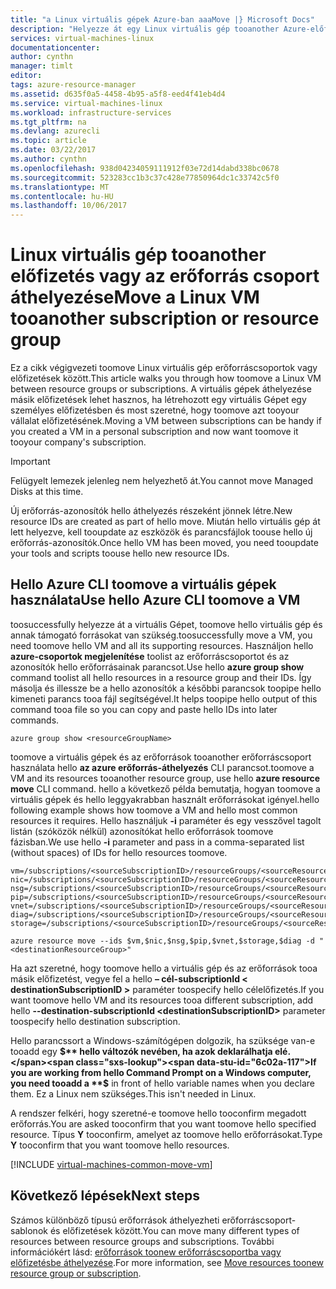 ```yaml
---
title: "a Linux virtuális gépek Azure-ban aaaMove |} Microsoft Docs"
description: "Helyezze át egy Linux virtuális gép tooanother Azure-előfizetéshez vagy erőforráscsoporthoz hello Resource Manager üzembe helyezési modellben."
services: virtual-machines-linux
documentationcenter: 
author: cynthn
manager: timlt
editor: 
tags: azure-resource-manager
ms.assetid: d635f0a5-4458-4b95-a5f8-eed4f41eb4d4
ms.service: virtual-machines-linux
ms.workload: infrastructure-services
ms.tgt_pltfrm: na
ms.devlang: azurecli
ms.topic: article
ms.date: 03/22/2017
ms.author: cynthn
ms.openlocfilehash: 938d04234059111912f03e72d14dabd338bc0678
ms.sourcegitcommit: 523283cc1b3c37c428e77850964dc1c33742c5f0
ms.translationtype: MT
ms.contentlocale: hu-HU
ms.lasthandoff: 10/06/2017
---
```

# <a name="move-a-linux-vm-tooanother-subscription-or-resource-group"></a><span data-ttu-id="6c02a-103">Linux virtuális gép tooanother előfizetés vagy az erőforrás csoport áthelyezése</span><span class="sxs-lookup"><span data-stu-id="6c02a-103">Move a Linux VM tooanother subscription or resource group</span></span>
<span data-ttu-id="6c02a-104">Ez a cikk végigvezeti toomove Linux virtuális gép erőforráscsoportok vagy előfizetések között.</span><span class="sxs-lookup"><span data-stu-id="6c02a-104">This article walks you through how toomove a Linux VM between resource groups or subscriptions.</span></span> <span data-ttu-id="6c02a-105">A virtuális gépek áthelyezése másik előfizetések lehet hasznos, ha létrehozott egy virtuális Gépet egy személyes előfizetésben és most szeretné, hogy toomove azt tooyour vállalat előfizetésének.</span><span class="sxs-lookup"><span data-stu-id="6c02a-105">Moving a VM between subscriptions can be handy if you created a VM in a personal subscription and now want toomove it tooyour company's subscription.</span></span>

> [!IMPORTANT]
><span data-ttu-id="6c02a-106">Felügyelt lemezek jelenleg nem helyezhető át.</span><span class="sxs-lookup"><span data-stu-id="6c02a-106">You cannot move Managed Disks at this time.</span></span> 
>
><span data-ttu-id="6c02a-107">Új erőforrás-azonosítók hello áthelyezés részeként jönnek létre.</span><span class="sxs-lookup"><span data-stu-id="6c02a-107">New resource IDs are created as part of hello move.</span></span> <span data-ttu-id="6c02a-108">Miután hello virtuális gép át lett helyezve, kell tooupdate az eszközök és parancsfájlok toouse hello új erőforrás-azonosítók.</span><span class="sxs-lookup"><span data-stu-id="6c02a-108">Once hello VM has been moved, you need tooupdate your tools and scripts toouse hello new resource IDs.</span></span> 
> 
> 

## <a name="use-hello-azure-cli-toomove-a-vm"></a><span data-ttu-id="6c02a-109">Hello Azure CLI toomove a virtuális gépek használata</span><span class="sxs-lookup"><span data-stu-id="6c02a-109">Use hello Azure CLI toomove a VM</span></span>
<span data-ttu-id="6c02a-110">toosuccessfully helyezze át a virtuális Gépet, toomove hello virtuális gép és annak támogató forrásokat van szükség.</span><span class="sxs-lookup"><span data-stu-id="6c02a-110">toosuccessfully move a VM, you need toomove hello VM and all its supporting resources.</span></span> <span data-ttu-id="6c02a-111">Használjon hello **azure-csoportok megjelenítése** toolist az erőforráscsoportot és az azonosítók hello erőforrásainak parancsot.</span><span class="sxs-lookup"><span data-stu-id="6c02a-111">Use hello **azure group show** command toolist all hello resources in a resource group and their IDs.</span></span> <span data-ttu-id="6c02a-112">Így másolja és illessze be a hello azonosítók a későbbi parancsok toopipe hello kimeneti parancs tooa fájl segítségével.</span><span class="sxs-lookup"><span data-stu-id="6c02a-112">It helps toopipe hello output of this command tooa file so you can copy and paste hello IDs into later commands.</span></span>

    azure group show <resourceGroupName>

<span data-ttu-id="6c02a-113">toomove a virtuális gépek és az erőforrások tooanother erőforráscsoport használata hello **az azure erőforrás-áthelyezés** CLI parancsot.</span><span class="sxs-lookup"><span data-stu-id="6c02a-113">toomove a VM and its resources tooanother resource group, use hello **azure resource move** CLI command.</span></span> <span data-ttu-id="6c02a-114">hello a következő példa bemutatja, hogyan toomove a virtuális gépek és hello leggyakrabban használt erőforrásokat igényel.</span><span class="sxs-lookup"><span data-stu-id="6c02a-114">hello following example shows how toomove a VM and hello most common resources it requires.</span></span> <span data-ttu-id="6c02a-115">Hello használjuk **-i** paraméter és egy vesszővel tagolt listán (szóközök nélkül) azonosítókat hello erőforrások toomove fázisban.</span><span class="sxs-lookup"><span data-stu-id="6c02a-115">We use hello **-i** parameter and pass in a comma-separated list (without spaces) of IDs for hello resources toomove.</span></span>

    vm=/subscriptions/<sourceSubscriptionID>/resourceGroups/<sourceResourceGroup>/providers/Microsoft.Compute/virtualMachines/<vmName>
    nic=/subscriptions/<sourceSubscriptionID>/resourceGroups/<sourceResourceGroup>/providers/Microsoft.Network/networkInterfaces/<nicName>
    nsg=/subscriptions/<sourceSubscriptionID>/resourceGroups/<sourceResourceGroup>/providers/Microsoft.Network/networkSecurityGroups/<nsgName>
    pip=/subscriptions/<sourceSubscriptionID>/resourceGroups/<sourceResourceGroup>/providers/Microsoft.Network/publicIPAddresses/<publicIPName>
    vnet=/subscriptions/<sourceSubscriptionID>/resourceGroups/<sourceResourceGroup>/providers/Microsoft.Network/virtualNetworks/<vnetName>
    diag=/subscriptions/<sourceSubscriptionID>/resourceGroups/<sourceResourceGroup>/providers/Microsoft.Storage/storageAccounts/<diagnosticStorageAccountName>
    storage=/subscriptions/<sourceSubscriptionID>/resourceGroups/<sourceResourceGroup>/providers/Microsoft.Storage/storageAccounts/<storageAcountName>      

    azure resource move --ids $vm,$nic,$nsg,$pip,$vnet,$storage,$diag -d "<destinationResourceGroup>"

<span data-ttu-id="6c02a-116">Ha azt szeretné, hogy toomove hello a virtuális gép és az erőforrások tooa másik előfizetést, vegye fel a hello **– cél-subscriptionId &#60; destinationSubscriptionID &#62;** paraméter toospecify hello célelőfizetés.</span><span class="sxs-lookup"><span data-stu-id="6c02a-116">If you want toomove hello VM and its resources tooa different subscription, add hello **--destination-subscriptionId &#60;destinationSubscriptionID&#62;** parameter toospecify hello destination subscription.</span></span>

<span data-ttu-id="6c02a-117">Hello parancssort a Windows-számítógépen dolgozik, ha szüksége van-e tooadd egy  **$**  hello változók nevében, ha azok deklarálhatja elé.</span><span class="sxs-lookup"><span data-stu-id="6c02a-117">If you are working from hello Command Prompt on a Windows computer, you need tooadd a **$** in front of hello variable names when you declare them.</span></span> <span data-ttu-id="6c02a-118">Ez a Linux nem szükséges.</span><span class="sxs-lookup"><span data-stu-id="6c02a-118">This isn't needed in Linux.</span></span>

<span data-ttu-id="6c02a-119">A rendszer felkéri, hogy szeretné-e toomove hello tooconfirm megadott erőforrás.</span><span class="sxs-lookup"><span data-stu-id="6c02a-119">You are asked tooconfirm that you want toomove hello specified resource.</span></span> <span data-ttu-id="6c02a-120">Típus **Y** tooconfirm, amelyet az toomove hello erőforrásokat.</span><span class="sxs-lookup"><span data-stu-id="6c02a-120">Type **Y** tooconfirm that you want toomove hello resources.</span></span>

[!INCLUDE [virtual-machines-common-move-vm](../../../includes/virtual-machines-common-move-vm.md)]

## <a name="next-steps"></a><span data-ttu-id="6c02a-121">Következő lépések</span><span class="sxs-lookup"><span data-stu-id="6c02a-121">Next steps</span></span>
<span data-ttu-id="6c02a-122">Számos különböző típusú erőforrások áthelyezheti erőforráscsoport-sablonok és előfizetések között.</span><span class="sxs-lookup"><span data-stu-id="6c02a-122">You can move many different types of resources between resource groups and subscriptions.</span></span> <span data-ttu-id="6c02a-123">További információkért lásd: [erőforrások toonew erőforráscsoportba vagy előfizetésbe áthelyezése](../../resource-group-move-resources.md).</span><span class="sxs-lookup"><span data-stu-id="6c02a-123">For more information, see [Move resources toonew resource group or subscription](../../resource-group-move-resources.md).</span></span>    


